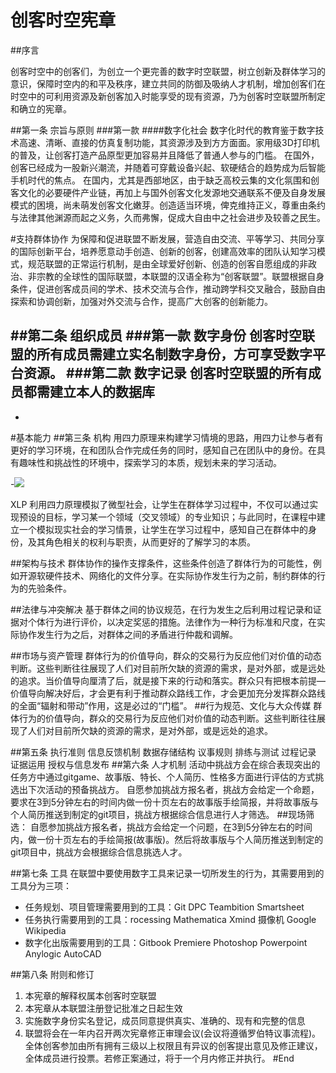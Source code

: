 ﻿# 创客时空宪章

##序言

创客时空中的创客们，为创立一个更完善的数字时空联盟，树立创新及群体学习的意识，保障时空内的和平及秩序，建立共同的防御及吸纳人才机制，增加创客们在时空中的可利用资源及新创客加入时能享受的现有资源，乃为创客时空联盟所制定和确立的宪章。

##第一条 宗旨与原则
###第一款
####数字化社会
数字化时代的教育鉴于数字技术高速、清晰、直接的仿真复制功能，其资源涉及到方方面面。家用级3D打印机的普及，让创客打造产品原型更加容易并且降低了普通人参与的门槛。
在国外，创客已经成为一股新兴潮流，并随着可穿戴设备兴起、软硬结合的趋势成为后智能手机时代的焦点。
在国内，尤其是西部地区，由于缺乏高校云集的文化氛围和创客文化的必要硬件产业链，再加上与国外创客文化发源地交通联系不便及自身发展模式的困境，尚未萌发创客文化嫩芽。创造适当环境，俾克维持正义，尊重由条约与法律其他渊源而起之义务，久而弗懈，促成大自由中之社会进步及较善之民生。

#支持群体协作
为保障和促进联盟不断发展，营造自由交流、平等学习、共同分享的国际创新平台，培养愿意动手创造、创新的创客，创建高效率的团队认知学习模式，规范联盟的正常运行机制，是由全球爱好创新、创造的创客自愿组成的非政治、非宗教的全球性的国际联盟，本联盟的汉语全称为“创客联盟”。联盟根据自身条件，促进创客成员间的学术、技术交流与合作，推动跨学科交叉融合，鼓励自由探索和协调创新，加强对外交流与合作，提高广大创客的创新能力。

##第二条 组织成员
###第一款 数字身份
创客时空联盟的所有成员需建立实名制数字身份，方可享受数字平台资源。
###第二款 数字记录
创客时空联盟的所有成员都需建立本人的数据库
-
-
#基本能力
##第三条 机构
用四力原理来构建学习情境的思路，用四力让参与者有更好的学习环境，在和团队合作完成任务的同时，感知自己在团队中的身份。在具有趣味性和挑战性的环境中，探索学习的本质，规划未来的学习活动。

-![](https://gitcafe.com/evelynguan/2015-TH-XLP-Constitution/raw/master/%E5%9B%9B%E5%8A%9B.png)

XLP 利用四力原理模拟了微型社会，让学生在群体学习过程中，不仅可以通过实现预设的目标，学习某一个领域（交叉领域）的专业知识；与此同时，在课程中建立一个模拟现实社会的学习情景，让学生在学习过程中，感知自己在群体中的身份，及其角色相关的权利与职责，从而更好的了解学习的本质。

##架构与技术
群体协作的操作支撑条件，这些条件创造了群体行为的可能性，例如开源软硬件技术、网络化的文件分享。在实际协作发生行为之前，制约群体的行为的先验条件。

##法律与冲突解决
基于群体之间的协议规范，在行为发生之后利用过程记录和证据对个体行为进行评价，以决定奖惩的措施。法律作为一种行为标准和尺度，在实际协作发生行为之后，对群体之间的矛盾进行仲裁和调解。

##市场与资产管理
群体行为的价值导向，群众的交易行为反应他们对价值的动态判断。这些判断往往展现了人们对目前所欠缺的资源的需求，是对外部，或是远处的追求。当价值导向厘清了后，就是接下来的行动和落实。群众只有把根本前提—价值导向解决好后，才会更有利于推动群众路线工作，才会更加充分发挥群众路线的全面“辐射和带动”作用，这是必过的“门槛”。
##行为规范、文化与大众传媒
群体行为的价值导向，群众的交易行为反应他们对价值的动态判断。这些判断往往展现了人们对目前所欠缺的资源的需求，是对外部，或是远处的追求。

##第五条 执行准则
信息反馈机制
数据存储结构
议事规则
排练与测试
过程记录
证据运用
授权与信息发布
##第六条 人才机制
活动中挑战方会在综合表现突出的任务方中通过gitgame、故事版、特长、个人简历、性格多方面进行评估的方式挑选出下次活动的预备挑战方。
自愿参加挑战方报名者，挑战方会给定一个命题，要求在3到5分钟左右的时间内做一份十页左右的故事版手绘简报，并将故事版与个人简历推送到制定的git项目，挑战方根据综合信息进行人才筛选。
##现场筛选：
自愿参加挑战方报名者，挑战方会给定一个问题，在3到5分钟左右的时间内，做一份十页左右的手绘简报(故事版)。然后将故事版与个人简历推送到制定的git项目中，挑战方会根据综合信息挑选人才。

##第七条 工具
在联盟中要使用数字工具来记录一切所发生的行为，其需要用到的工具分为三项：
 - 任务规划、项目管理需要用到的工具：Git DPC Teambition Smartsheet
 - 任务执行需要用到的工具：rocessing Mathematica Xmind 摄像机 Google Wikipedia
 - 数字化出版需要用到的工具：Gitbook Premiere Photoshop Powerpoint Anylogic AutoCAD

##第八条 附则和修订
1. 本宪章的解释权属本创客时空联盟
2. 本宪章从本联盟注册登记批准之日起生效
3. 实施数字身份实名登记，成员同意提供真实、准确的、现有和完整的信息
4. 联盟将会在一年内召开两次宪章修正审理会议(会议将遵循罗伯特议事流程)。全体创客参加由所有拥有三级以上权限且有异议的创客提出意见及修正建议，全体成员进行投票。若修正案通过，将于一个月内修正并执行。
#End
